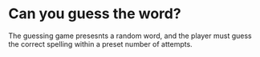 # Can you guess the word?

The guessing game presesnts a random word, and the player must guess the correct spelling within a preset number of attempts.
